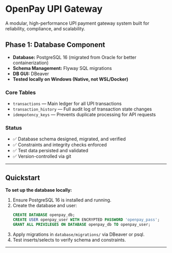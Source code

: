 # OpenPay UPI Gateway

A modular, high-performance UPI payment gateway system built for reliability, compliance, and scalability.

## Phase 1: Database Component

- **Database:** PostgreSQL 16 (migrated from Oracle for better containerization)
- **Schema Management:** Flyway SQL migrations
- **DB GUI:** DBeaver
- **Tested locally on Windows (Native, not WSL/Docker)**

### Core Tables

- `transactions` — Main ledger for all UPI transactions
- `transaction_history` — Full audit log of transaction state changes
- `idempotency_keys` — Prevents duplicate processing for API requests

### Status

- ✅ Database schema designed, migrated, and verified
- ✅ Constraints and integrity checks enforced
- ✅ Test data persisted and validated
- ✅ Version-controlled via git

---

## Quickstart

**To set up the database locally:**

1. Ensure PostgreSQL 16 is installed and running.
2. Create the database and user:
   ```sql
   CREATE DATABASE openpay_db;
   CREATE USER openpay_user WITH ENCRYPTED PASSWORD 'openpay_pass';
   GRANT ALL PRIVILEGES ON DATABASE openpay_db TO openpay_user;
   ```
3. Apply migrations in `database/migrations/` via DBeaver or psql.
4. Test inserts/selects to verify schema and constraints.

---
